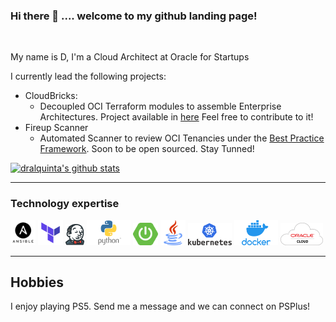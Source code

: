 ### Hi there 👋 .... welcome to my github landing page!

<br/>




My name is D, I'm a Cloud Architect at Oracle for Startups

I currently lead the following projects:  
- CloudBricks:
   - Decoupled OCI Terraform modules to assemble Enterprise Architectures. Project available in [here](https://github.com/orgs/oracle-devrel/repositories?q=cloudbricks) Feel free to contribute to it!
- Fireup Scanner
   - Automated Scanner to review OCI Tenancies under the [Best Practice Framework](https://docs.oracle.com/en/solutions/oci-best-practices/). Soon to be open sourced. Stay Tunned!

[![dralquinta's github stats](https://github-readme-stats.vercel.app/api?username=dralquinta&count_private=true&show_icons=true)](https://github.com/dralquinta/github-readme-stats)

---

### Technology expertise 

[<img src="img/ansible.png" alt="ansible.com" width="40px"/>](https://www.ansible.com)
[<img src="img/terraform.png" alt="terraform.io" width="40px"/>](https://www.terraform.io)
[<img src="img/jenkins.png" alt="jenkins.io" width="30px"/>](https://www.jenkins.io/)
[<img src="img/python.png" alt="python.org" width="70px"/>](https://www.python.org)
[<img src="img/springboot.png" alt="spring.io" width="40px"/>](https://spring.io/projects/spring-boot)
[<img src="img/java.png" alt="java.com" width="40px"/>](https://java.com/en/)
[<img src="img/k8.png" alt="kubernetes.io" width="70px"/>](https://kubernetes.io/)
[<img src="img/docker.png" alt="docker.com" width="70px"/>](https://www.docker.com/)
[<img src="img/oci.png" alt="oracle.com" width="68px"/>](https://www.oracle.com/cl/cloud/) 


---
<h2> Hobbies </h2>
I enjoy playing PS5. Send me a message and we can connect on PSPlus!






